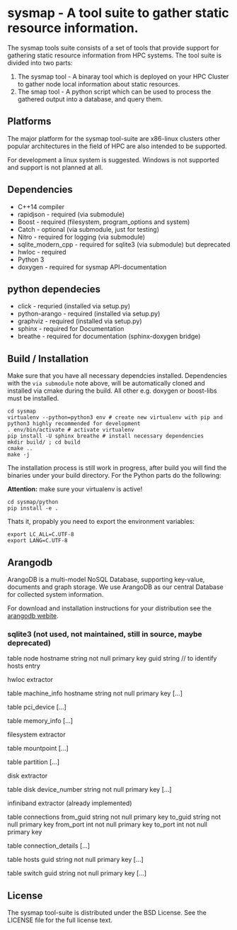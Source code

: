 # sysmap - A tool suite to gather static resource information.

The sysmap tools suite consists of a set of tools that provide support for gathering static resource information
from HPC systems.
The tool suite is divided into two parts:
1. The sysmap tool - A binaray tool which is deployed on your HPC Cluster to gather node local information about static resources.
2. The smap tool - A python script which can be used to process the gathered output into a database, and query them.

## Platforms

The major platform for the sysmap tool-suite are x86-linux clusters other popular architectures in the field of
HPC are also intended to be supported.

For development a linux system is suggested. Windows is not supported and support is not planned at all.

## Dependencies

* C++14 compiler
* rapidjson - required (via submodule)
* Boost - required (filesystem, program_options and system)
* Catch - optional (via submodule, just for testing)
* Nitro - required for logging (via submodule)
* sqlite_modern_cpp - required for sqlite3 (via submodule) but deprecated
* hwloc - required
* Python 3
* doxygen - required for sysmap API-documentation

## python dependecies

* click - requried (installed via setup.py)
* python-arango - required (installed via setup.py)
* graphviz - required (installed via setup.py)
* sphinx - required for Documentation
* breathe - required for documentation (sphinx-doxygen bridge)

## Build / Installation

Make sure that you have all necessary dependcies installed. Dependencies with the `via submodule` note above,
will be automatically cloned and installed via cmake during the build. All other e.g. doxygen or boost-libs must be installed.
```
cd sysmap
virtualenv --python=python3 env # create new virtualenv with pip and python3 highly recommended for development
. env/bin/activate # activate virtualenv
pip install -U sphinx breathe # install necessary dependencies
mkdir build/ ; cd build
cmake ..
make -j
```

The installation process is still work in progress, after build you will find the binaries under your build directory.
For the Python parts do the following:

**Attention:** make sure your virtualenv is active!

```
cd sysmap/python
pip install -e .
```

Thats it, propably you need to export the environment variables:
```
export LC_ALL=C.UTF-8
export LANG=C.UTF-8
```

## Arangodb

ArangoDB is a multi-model NoSQL Database, supporting key-value, documents and graph storage.
We use ArangoDB as our central Database for collected system information.

For download and installation instructions for your distribution see the [arangodb webite](https://www.arangodb.com/download-major/).


### sqlite3 (not used, not maintained, still in source, maybe deprecated)

table node
    hostname string not null primary key
    guid string // to identify hosts entry


hwloc extractor

table machine_info
    hostname string not null primary key
    [...]

table pci_device
    [...]

table memory_info
    [...]


filesystem extractor

table mountpoint
    [...]

table partition
    [...]


disk extractor

table disk
    device_number string not null primary key
    [...]


infiniband extractor (already implemented)

table connections
    from_guid string not null primary key
    to_guid string not null primary key
    from_port int not null primary key
    to_port int not null primary key

table connection_details
    [...]

table hosts
    guid string not null primary key
    [...]

table switch
    guid string not null primary key
    [...]

## License

The sysmap tool-suite is distributed under the BSD License. See the LICENSE file for the full license text.
